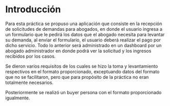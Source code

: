 # Introducción

Para esta práctica se propuso una aplicación que consiste en la recepción de solicitudes de demandas para abogados, en donde el usuario ingresa a un formulario que le pedirá los datos que el abogado necesita para levantar su demanda, al enviar el formulario, el usuario deberá realizar el pago por dicho servicio. Todo lo anterior será administrado en un dashboard por un abogado administrador en donde podrá ver la solicitud y los ingresos recibidos por los casos. 

Se dieron varios requisitos de los cuales se hizo la toma y levantamiento respectivos en el formato proporcionado, exceptuando datos del formato que no se facilitaron, pero que para propósito de la práctica no eran totalmente necesarios.

Posteriormente se realizó un buyer persona con el formato proporcionado igualmente. 